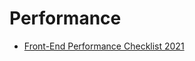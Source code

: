 # Performance

- [Front-End Performance Checklist 2021](https://www.smashingmagazine.com/2021/01/front-end-performance-2021-free-pdf-checklist/)
